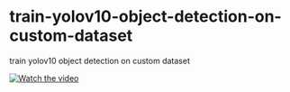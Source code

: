 # train-yolov10-object-detection-on-custom-dataset
train yolov10 object detection on custom dataset


[![Watch the video](https://github.com/noorkhokhar99/train-yolov10-object-detection-on-custom-dataset/blob/main/Entre%20hoy%20y%20man%CC%83ana%20los%20grabo%20y%20se%20lo%20mando.png)](https://youtu.be/8Mfbp-iADPE)

